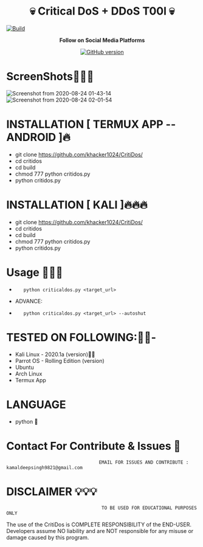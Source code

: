 <h1 align="center">💀 Critical DoS + DDoS T00l 💀</h1>
<a href="https://github.com/khacker1024/CritiDos"><img src="https://img.shields.io/badge/Supported%20OS-Linux%2FWindows%2FmacOS-brightgreengreen.svg" alt="Build" data-canonical-src="https://img.shields.io/badge/Supported%20OS-Linux%2FWindows%2FmacOS-brightgreengreen.svg" style="max-width:100%;"></a>
<p align="center">
  <b> Follow on Social Media Platforms </b>
</p>
<p align="center">
<a href="https://www.facebook.com/profile.php?id=100039477441223"><img title="GitHub version" src="https://img.shields.io/badge/-Facebook-blue" ></a> 
</p>

# ScreenShots👨🏼‍💻
![Screenshot from 2020-08-24 01-43-14](https://user-images.githubusercontent.com/57313495/91020128-b263bc00-e60f-11ea-95ad-ca5beb448e32.png)
![Screenshot from 2020-08-24 02-01-54](https://user-images.githubusercontent.com/57313495/91021871-ffe12880-e611-11ea-8814-0c900a716f59.png)


# INSTALLATION [ TERMUX APP --ANDROID ]🔥
* git clone https://github.com/khacker1024/CritiDos/
* cd critidos
* cd build
* chmod 777 python critidos.py
* python critidos.py

# INSTALLATION [ KALI ]🔥🔥🔥
* git clone https://github.com/khacker1024/CritiDos/
* cd critidos
* cd build
* chmod 777 python critidos.py
* python critidos.py

# Usage 🙋🏻‍♀️
*        python criticaldos.py <target_url>
* ADVANCE:
*        python criticaldos.py <target_url> --autoshut

# TESTED ON FOLLOWING:👌🏻-
* Kali Linux - 2020.1a (version)👍🏻
* Parrot OS - Rolling Edition (version)
* Ubuntu 
* Arch Linux
* Termux App
# LANGUAGE 
* python 🐍


# Contact For Contribute & Issues 📲

                                      EMAIL FOR ISSUES AND CONTRIBUTE : kamaldeepsingh9821@gmail.com

# DISCLAIMER 💡💡💡
                                       TO BE USED FOR EDUCATIONAL PURPOSES ONLY

The use of the CritiDos is COMPLETE RESPONSIBILITY of the END-USER. Developers assume NO liability and are NOT responsible for any misuse or damage caused by this program. 


